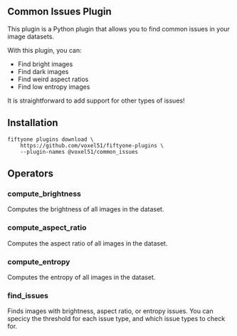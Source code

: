 ## Common Issues Plugin

This plugin is a Python plugin that allows you to find common issues in your image datasets.

With this plugin, you can:

-   Find bright images
-   Find dark images
-   Find weird aspect ratios
-   Find low entropy images


It is straightforward to add support for other types of issues!

## Installation

```shell
fiftyone plugins download \
    https://github.com/voxel51/fiftyone-plugins \
    --plugin-names @voxel51/common_issues
```

## Operators

### compute_brightness
Computes the brightness of all images in the dataset.

### compute_aspect_ratio
Computes the aspect ratio of all images in the dataset.

### compute_entropy
Computes the entropy of all images in the dataset.

### find_issues
Finds images with brightness, aspect ratio, or entropy issues. 
You can specicy the threshold for each issue type, and which issue types to check for.